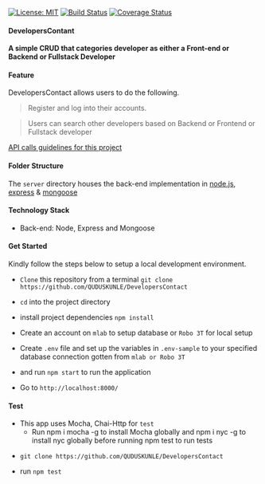 [![License: MIT](https://img.shields.io/badge/License-MIT-brightgreen.svg)](https://choosealicense.com/licenses/mit/)
[![Build Status](https://travis-ci.org/QUDUSKUNLE/Developers-Contact-Directory.svg?branch=master)](https://travis-ci.org/QUDUSKUNLE/Developers-Contact-Directory)
[![Coverage Status](https://coveralls.io/repos/github/QUDUSKUNLE/Developers-Contact-Directory/badge.svg?branch=master)](https://coveralls.io/github/QUDUSKUNLE/Developers-Contact-Directory?branch=master)

#### DevelopersContant
**A simple CRUD that categories developer as either a Front-end or Backend or Fullstack Developer**

#### Feature
DevelopersContact allows users to do the following.
 > Register and log into their accounts.
 
 > Users can search other developers based on Backend or Frontend or Fullstack developer

[API calls guidelines for this project](src/api.md)

#### Folder Structure

 The `server` directory houses the back-end implementation in <a href="https://nodejs.org/">node.js</a>, <a href="https://expressjs.com/">express</a> & <a href="https://http://mongoosejs.com/">mongoose</a>
 

#### Technology Stack
- Back-end: Node, Express and Mongoose


#### Get Started
  Kindly follow the steps below to setup a local development environment.
  + ```Clone``` this repository from a terminal ```git clone  https://github.com/QUDUSKUNLE/DevelopersContact```

  + ```cd``` into the project directory

  + install project dependencies ```npm install```

  + Create an account on ```mlab``` to setup database or `Robo 3T` for local setup

  + Create ```.env``` file and set up the variables in ```.env-sample``` to your specified database connection gotten from ```mlab or Robo 3T```

   + and run `npm start` to run the application

   + Go to ```http://localhost:8000/```

#### Test
 - This app uses Mocha, Chai-Http for `test`
   - Run npm i mocha -g to install Mocha globally and npm i nyc -g to install nyc globally before running npm test to run tests

+ ```git clone https://github.com/QUDUSKUNLE/DevelopersContact```

+ run ```npm test```
